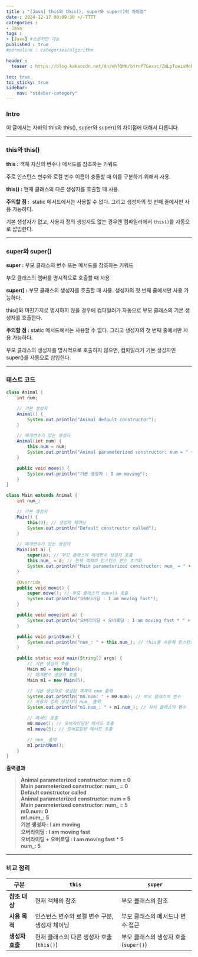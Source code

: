 ```yaml
---
title : "[Java] this와 this(), super와 super()의 차이점"
date : 2024-12-17 00:09:30 +/-TTTT
categories : 
- Java
tags : 
- [Java] #소문자만 가능
published : true
#permalink : categories/algorithm

header :
  teaser : https://blog.kakaocdn.net/dn/ehfQWK/btrnP7Cexxc/ZmLpToeisMobjHGaLfEDg0/img.png

toc: true
toc_sticky: true
sidebar:
    nav: "sidebar-category"
---
```


### Intro

이 글에서는 자바의 this와 this(), super와 super()의 차이점에 대해서 다룹니다.

* * *

### this와 this()

**this :** 객체 자신의 변수나 메서드를 참조하는 키워드

주로 인스턴스 변수와 로컬 변수 이름이 충돌할 때 이를 구분하기 위해서 사용.

**this() :** 현재 클래스의 다른 생성자를 호출할 때 사용.

**주의할 점 :**  static 메서드에서는 사용할 수 없다. 그리고 생성자의 첫 번째 줄에서만 사용 가능하다.

기본 생성자가 없고, 사용자 정의 생성자도 없는 경우엔 컴파일러에서 `this()`를 자동으로 삽입한다.

* * *

### super와 super()

**super :** 부모 클래스의 변수 또는 메서드를 참조하는 키워드

부모 클래스의 멤버를 명시적으로 호출할 때 사용

**super() :** 부모 클래스의 생성자를 호출할 때 사용. 생성자의 첫 번째 줄에서만 사용 가능하다.

this()와 마찬가지로 명시하지 않을 경우에 컴파일러가 자동으로 부모 클래스의 기본 생성자를 호출한다.

**주의할 점 :** static 메서드에서는 사용할 수 없다. 그리고 생성자의 첫 번째 줄에서만 사용 가능하다.

부모 클래스의 생성자를 명시적으로 호출하지 않으면, 컴파일러가 기본 생성자인 super()를 자동으로 삽입한다.

* * *

### **테스트 코드**

```java
class Animal {
    int num;

    // 기본 생성자
    Animal() {
        System.out.println("Animal default constructor");
    }

    // 매개변수가 있는 생성자
    Animal(int num) {
        this.num = num;
        System.out.println("Animal parameterized constructor: num = " + num);
    }

    public void move() {
        System.out.println("기본 생성자 : I am moving");
    }
}

class Main extends Animal {
    int num_;

    // 기본 생성자
    Main() {
        this(0); // 생성자 체이닝
        System.out.println("Default constructor called");
    }

    // 매개변수가 있는 생성자
    Main(int a) {
        super(a); // 부모 클래스의 매개변수 생성자 호출
        this.num_ = a; // 현재 객체의 인스턴스 변수 초기화
        System.out.println("Main parameterized constructor: num_ = " + a);
    }

    @Override
    public void move() {
        super.move(); // 부모 클래스의 move() 호출
        System.out.println("오버라이딩 : I am moving fast");
    }

    public void move(int a) {
        System.out.println("오버라이딩 + 오버로딩 : I am moving fast * " + a);
    }

    public void printNum() {
        System.out.println("num_: " + this.num_); // this를 사용해 인스턴스 변수 참조
    }

    public static void main(String[] args) {
        // 기본 생성자 호출
        Main m0 = new Main();
        // 매개변수 생성자 호출
        Main m1 = new Main(5);

        // 기본 생성자로 생성된 객체의 num 출력
        System.out.println("m0.num: " + m0.num); // 부모 클래스의 변수
        // 사용자 정의 생성자의 num_ 출력
        System.out.println("m1.num_: " + m1.num_); // 자식 클래스의 변수

        // 메서드 호출
        m0.move(); // 오버라이딩된 메서드 호출
        m1.move(5); // 오버로딩된 메서드 호출

        // num_ 출력
        m1.printNum();
    }
}

```

**출력결과**

> **Animal parameterized constructor: num = 0**  
> **Main parameterized constructor: num_ = 0**  
> **Default constructor called**  
> **Animal parameterized constructor: num = 5**  
> **Main parameterized constructor: num_ = 5**  
> **m0.num: 0**  
> **m1.num_: 5**  
> **기본 생성자 : I am moving**  
> **오버라이딩 : I am moving fast**  
> **오버라이딩 + 오버로딩 : I am moving fast \* 5**  
> **num_: 5**

* * *

### 비교 정리

| **구분** | **`this`** | **`super`** |
| --- | --- | --- |
| **참조 대상** | 현재 객체의 참조 | 부모 클래스의 참조 |
| **사용 목적** | 인스턴스 변수와 로컬 변수 구분, 생성자 체이닝 | 부모 클래스의 메서드나 변수 접근 |
| **생성자 호출** | 현재 클래스의 다른 생성자 호출 (`this()`) | 부모 클래스의 생성자 호출 (`super()`) |